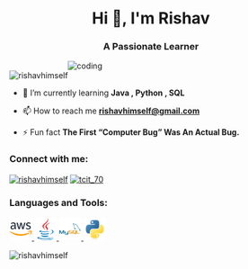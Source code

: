 <h1 align="center">Hi 👋, I'm Rishav</h1>
<h3 align="center">A Passionate Learner</h3>
<img align="right" alt="coding" width="400" src="https://www.google.com/url?sa=i&url=https%3A%2F%2Ftenor.com%2Fview%2Fprogrammer-gif-19019116&psig=AOvVaw2sWE7jie-xLa441GJ4cqbp&ust=1694089259689000&source=images&cd=vfe&opi=89978449&ved=0CBAQjRxqFwoTCLixg7b8lYEDFQAAAAAdAAAAABAE">
<p align="left"> <img src="https://komarev.com/ghpvc/?username=rishavhimself&label=Profile%20views&color=0e75b6&style=flat" alt="rishavhimself" /> </p>

- 🌱 I’m currently learning **Java , Python , SQL**

- 📫 How to reach me **rishavhimself@gmail.com**

- ⚡ Fun fact **The First “Computer Bug” Was An Actual Bug.**

<h3 align="left">Connect with me:</h3>
<p align="left">
<a href="https://instagram.com/rishavhimself" target="blank"><img align="center" src="https://raw.githubusercontent.com/rahuldkjain/github-profile-readme-generator/master/src/images/icons/Social/instagram.svg" alt="rishavhimself" height="30" width="40" /></a>
<a href="https://www.codechef.com/users/tcit_70" target="blank"><img align="center" src="https://cdn.jsdelivr.net/npm/simple-icons@3.1.0/icons/codechef.svg" alt="tcit_70" height="30" width="40" /></a>
</p>

<h3 align="left">Languages and Tools:</h3>
<p align="left"> <a href="https://aws.amazon.com" target="_blank" rel="noreferrer"> <img src="https://raw.githubusercontent.com/devicons/devicon/master/icons/amazonwebservices/amazonwebservices-original-wordmark.svg" alt="aws" width="40" height="40"/> </a> <a href="https://www.java.com" target="_blank" rel="noreferrer"> <img src="https://raw.githubusercontent.com/devicons/devicon/master/icons/java/java-original.svg" alt="java" width="40" height="40"/> </a> <a href="https://www.mysql.com/" target="_blank" rel="noreferrer"> <img src="https://raw.githubusercontent.com/devicons/devicon/master/icons/mysql/mysql-original-wordmark.svg" alt="mysql" width="40" height="40"/> </a> <a href="https://www.python.org" target="_blank" rel="noreferrer"> <img src="https://raw.githubusercontent.com/devicons/devicon/master/icons/python/python-original.svg" alt="python" width="40" height="40"/> </a> </p>

<p><img align="center" src="https://github-readme-streak-stats.herokuapp.com/?user=rishavhimself&" alt="rishavhimself" /></p>
